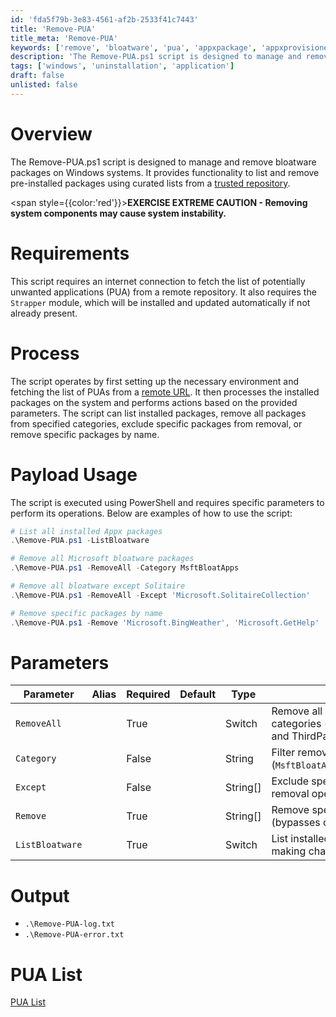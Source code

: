 ```yaml
---
id: 'fda5f79b-3e83-4561-af2b-2533f41c7443'
title: 'Remove-PUA'
title_meta: 'Remove-PUA'
keywords: ['remove', 'bloatware', 'pua', 'appxpackage', 'appxprovisionedpackage']
description: 'The Remove-PUA.ps1 script is designed to manage and remove bloatware packages on Windows systems.'
tags: ['windows', 'uninstallation', 'application']
draft: false
unlisted: false
---
```


# Overview

The Remove-PUA.ps1 script is designed to manage and remove bloatware packages on Windows systems. It provides functionality to list and remove pre-installed packages using curated lists from a [trusted repository](https://content.provaltech.com/attachments/potentially-unwanted-applications.json).

 <span style={{color:'red'}}>**EXERCISE EXTREME CAUTION - Removing system components may cause system instability.**</span>

# Requirements

This script requires an internet connection to fetch the list of potentially unwanted applications (PUA) from a remote repository. It also requires the `Strapper` module, which will be installed and updated automatically if not already present.

# Process

The script operates by first setting up the necessary environment and fetching the list of PUAs from a [remote URL](https://content.provaltech.com/attachments/potentially-unwanted-applications.json). It then processes the installed packages on the system and performs actions based on the provided parameters. The script can list installed packages, remove all packages from specified categories, exclude specific packages from removal, or remove specific packages by name.

# Payload Usage

The script is executed using PowerShell and requires specific parameters to perform its operations. Below are examples of how to use the script:

```powershell
# List all installed Appx packages
.\Remove-PUA.ps1 -ListBloatware

# Remove all Microsoft bloatware packages
.\Remove-PUA.ps1 -RemoveAll -Category MsftBloatApps

# Remove all bloatware except Solitaire
.\Remove-PUA.ps1 -RemoveAll -Except 'Microsoft.SolitaireCollection'

# Remove specific packages by name
.\Remove-PUA.ps1 -Remove 'Microsoft.BingWeather', 'Microsoft.GetHelp'
```

# Parameters

| Parameter         | Alias | Required  | Default   | Type      | Description                               |
| ----------------- | ----- | --------- | --------- | --------- | ----------------------------------------- |
| `RemoveAll`       |       | True      |           | Switch    | Remove all packages from specified categories (default: both Microsoft and ThirdParty). |
| `Category`        |       | False     |           | String    | Filter removal to specific categories (`MsftBloatApps`/`ThirdPartyBloatApps`). |
| `Except`          |       | False     |           | String[]  | Exclude specific packages from removal operations. |
| `Remove`          |       | True      |           | String[]  | Remove specific packages by name (bypasses category filters). |
| `ListBloatware`   |       | True      |           | Switch    | List installed packages without making changes. |

# Output

- `.\Remove-PUA-log.txt`
- `.\Remove-PUA-error.txt`

# PUA List

[PUA List](https://content.provaltech.com/attachments/potentially-unwanted-applications.json)
